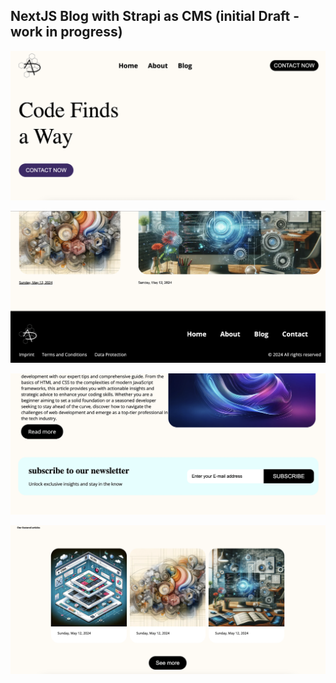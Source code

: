 ## NextJS Blog with Strapi as CMS (initial Draft - work in progress)

![1](./1.png)


![2](./2.png)


![3](./3.png)


![4](./4.png)
